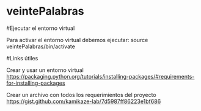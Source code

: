 # veintePalabras

#Ejecutar el entorno virtual

Para activar el entorno virtual debemos ejecutar:
source veintePalabras/bin/activate

#Links útiles

Crear y usar un entorno virtual
https://packaging.python.org/tutorials/installing-packages/#requirements-for-installing-packages

Crear un archivo con todos los requerimientos del proyecto
https://gist.github.com/kamikaze-lab/7d5987ff86223e1bf686